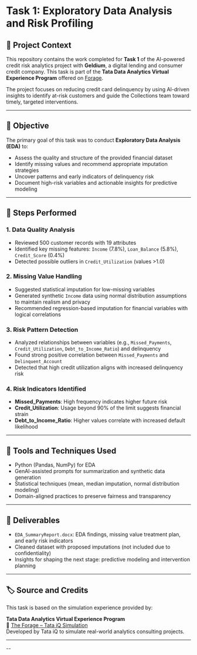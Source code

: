 # Task 1: Exploratory Data Analysis and Risk Profiling

## 📌 Project Context

This repository contains the work completed for **Task 1** of the AI-powered credit risk analytics project with **Geldium**, a digital lending and consumer credit company. This task is part of the **Tata Data Analytics Virtual Experience Program** offered on [Forage](https://www.theforage.com/simulations/tata/data-analytics-t3zr?reloaded=true).

The project focuses on reducing credit card delinquency by using AI-driven insights to identify at-risk customers and guide the Collections team toward timely, targeted interventions.

---

## 🎯 Objective

The primary goal of this task was to conduct **Exploratory Data Analysis (EDA)** to:

- Assess the quality and structure of the provided financial dataset
- Identify missing values and recommend appropriate imputation strategies
- Uncover patterns and early indicators of delinquency risk
- Document high-risk variables and actionable insights for predictive modeling

---

## 🧪 Steps Performed

### 1. **Data Quality Analysis**
- Reviewed 500 customer records with 19 attributes
- Identified key missing features: `Income` (7.8%), `Loan_Balance` (5.8%), `Credit_Score` (0.4%)
- Detected possible outliers in `Credit_Utilization` (values >1.0)

### 2. **Missing Value Handling**
- Suggested statistical imputation for low-missing variables
- Generated synthetic `Income` data using normal distribution assumptions to maintain realism and privacy
- Recommended regression-based imputation for financial variables with logical correlations

### 3. **Risk Pattern Detection**
- Analyzed relationships between variables (e.g., `Missed_Payments`, `Credit_Utilization`, `Debt_to_Income_Ratio`) and delinquency
- Found strong positive correlation between `Missed_Payments` and `Delinquent_Account`
- Detected that high credit utilization aligns with increased delinquency risk

### 4. **Risk Indicators Identified**
- **Missed_Payments**: High frequency indicates higher future risk
- **Credit_Utilization**: Usage beyond 90% of the limit suggests financial strain
- **Debt_to_Income_Ratio**: Higher values correlate with increased default likelihood

---

## 🧠 Tools and Techniques Used

- Python (Pandas, NumPy) for EDA
- GenAI-assisted prompts for summarization and synthetic data generation
- Statistical techniques (mean, median imputation, normal distribution modeling)
- Domain-aligned practices to preserve fairness and transparency

---

## 📄 Deliverables

- `EDA_SummaryReport.docx`: EDA findings, missing value treatment plan, and early risk indicators
- Cleaned dataset with proposed imputations (not included due to confidentiality)
- Insights for shaping the next stage: predictive modeling and intervention planning

---

## 🏷️ Source and Credits

This task is based on the simulation experience provided by:

**Tata Data Analytics Virtual Experience Program**  
🔗 [The Forage – Tata iQ Simulation](https://www.theforage.com/simulations/tata/data-analytics-t3zr?reloaded=true)  
Developed by Tata iQ to simulate real-world analytics consulting projects.

---
--

